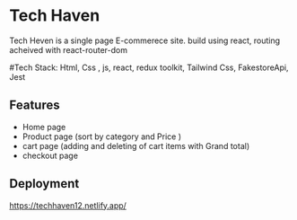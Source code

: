
# Tech Haven

Tech Heven is a single page E-commerece site. build using react, routing acheived with react-router-dom

#Tech Stack:
    Html, Css , js, react, redux toolkit, Tailwind Css, FakestoreApi, Jest


## Features

- Home page
- Product page (sort by category and Price )
- cart page (adding and deleting of cart items with Grand total)
- checkout page



## Deployment

https://techhaven12.netlify.app/

